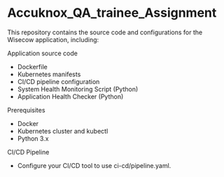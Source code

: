 # Accuknox_QA_trainee_Assignment

This repository contains the source code and configurations for the Wisecow application, including:

Application source code
- Dockerfile
- Kubernetes manifests
- CI/CD pipeline configuration
- System Health Monitoring Script (Python)
- Application Health Checker (Python)


Prerequisites
- Docker
- Kubernetes cluster and kubectl
- Python 3.x

CI/CD Pipeline
- Configure your CI/CD tool to use ci-cd/pipeline.yaml.
